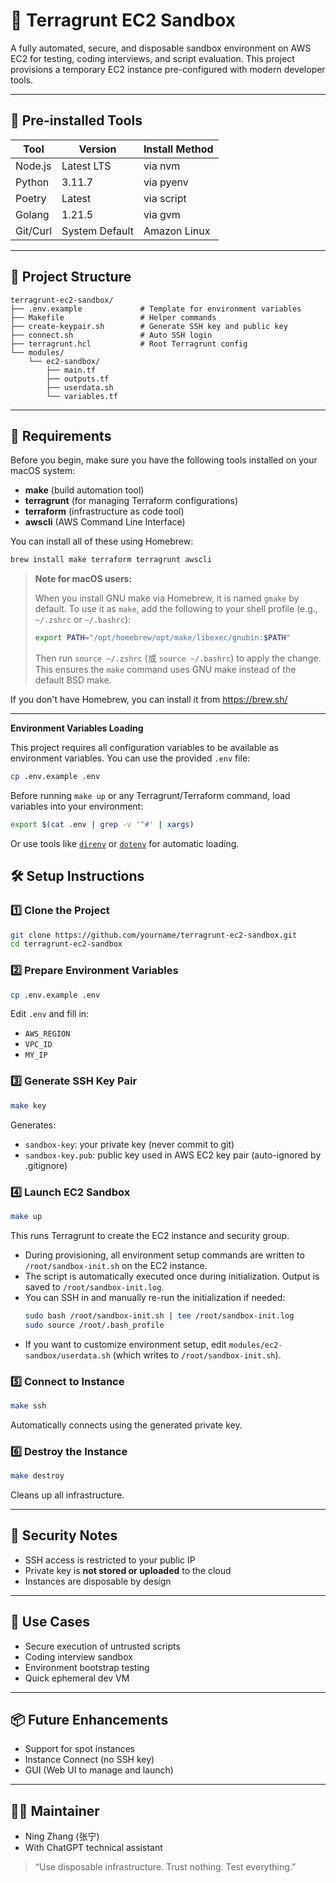 # 🚀 Terragrunt EC2 Sandbox

A fully automated, secure, and disposable sandbox environment on AWS EC2 for testing, coding interviews, and script evaluation. This project provisions a temporary EC2 instance pre-configured with modern developer tools.

---

## 🧰 Pre-installed Tools

| Tool     | Version        | Install Method |
| -------- | -------------- | -------------- |
| Node.js  | Latest LTS     | via nvm        |
| Python   | 3.11.7         | via pyenv      |
| Poetry   | Latest         | via script     |
| Golang   | 1.21.5         | via gvm        |
| Git/Curl | System Default | Amazon Linux   |

---

## 📁 Project Structure

```
terragrunt-ec2-sandbox/
├── .env.example             # Template for environment variables
├── Makefile                 # Helper commands
├── create-keypair.sh        # Generate SSH key and public key
├── connect.sh               # Auto SSH login
├── terragrunt.hcl           # Root Terragrunt config
└── modules/
    └── ec2-sandbox/
        ├── main.tf
        ├── outputs.tf
        ├── userdata.sh
        └── variables.tf
```

---

## 💾 Requirements

Before you begin, make sure you have the following tools installed on your macOS system:

- **make** (build automation tool)
- **terragrunt** (for managing Terraform configurations)
- **terraform** (infrastructure as code tool)
- **awscli** (AWS Command Line Interface)

You can install all of these using Homebrew:

```bash
brew install make terraform terragrunt awscli
```

> **Note for macOS users:**
>
> When you install GNU make via Homebrew, it is named `gmake` by default. To use it as `make`, add the following to your shell profile (e.g., `~/.zshrc` or `~/.bashrc`):
>
> ```bash
> export PATH="/opt/homebrew/opt/make/libexec/gnubin:$PATH"
> ```
>
> Then run `source ~/.zshrc` (或 `source ~/.bashrc`) to apply the change. This ensures the `make` command uses GNU make instead of the default BSD make.

If you don't have Homebrew, you can install it from https://brew.sh/

---

**Environment Variables Loading**

This project requires all configuration variables to be available as environment variables. You can use the provided `.env` file:

```bash
cp .env.example .env
```

Before running `make up` or any Terragrunt/Terraform command, load variables into your environment:

```bash
export $(cat .env | grep -v '^#' | xargs)
```

Or use tools like [`direnv`](https://direnv.net/) or [`dotenv`](https://github.com/motdotla/dotenv) for automatic loading.

## 🛠️ Setup Instructions

### 1️⃣ Clone the Project

```bash
git clone https://github.com/yourname/terragrunt-ec2-sandbox.git
cd terragrunt-ec2-sandbox
```

### 2️⃣ Prepare Environment Variables

```bash
cp .env.example .env
```

Edit `.env` and fill in:

* `AWS_REGION`
* `VPC_ID`
* `MY_IP`

### 3️⃣ Generate SSH Key Pair

```bash
make key
```

Generates:

* `sandbox-key`: your private key (never commit to git)
* `sandbox-key.pub`: public key used in AWS EC2 key pair (auto-ignored by .gitignore)

### 4️⃣ Launch EC2 Sandbox

```bash
make up
```

This runs Terragrunt to create the EC2 instance and security group.

- During provisioning, all environment setup commands are written to `/root/sandbox-init.sh` on the EC2 instance.
- The script is automatically executed once during initialization. Output is saved to `/root/sandbox-init.log`.
- You can SSH in and manually re-run the initialization if needed:
  ```bash
  sudo bash /root/sandbox-init.sh | tee /root/sandbox-init.log
  sudo source /root/.bash_profile
  ```
- If you want to customize environment setup, edit `modules/ec2-sandbox/userdata.sh` (which writes to `/root/sandbox-init.sh`).

### 5️⃣ Connect to Instance

```bash
make ssh
```

Automatically connects using the generated private key.

### 6️⃣ Destroy the Instance

```bash
make destroy
```

Cleans up all infrastructure.

---

## 🔐 Security Notes

* SSH access is restricted to your public IP
* Private key is **not stored or uploaded** to the cloud
* Instances are disposable by design

---

## 🧪 Use Cases

* Secure execution of untrusted scripts
* Coding interview sandbox
* Environment bootstrap testing
* Quick ephemeral dev VM

---

## 📦 Future Enhancements

* Support for spot instances
* Instance Connect (no SSH key)
* GUI (Web UI to manage and launch)

---

## 👨‍💻 Maintainer

* Ning Zhang (张宁)
* With ChatGPT technical assistant

> “Use disposable infrastructure. Trust nothing. Test everything.”
